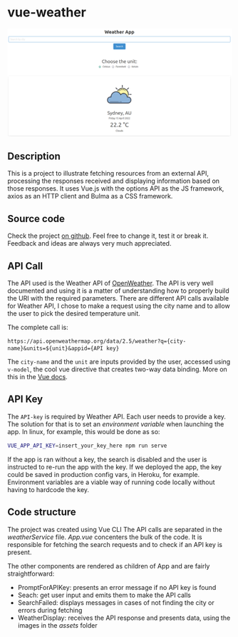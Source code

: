 vue-weather
===========

![vue-weather](../assets/vue_weather.png)

## Description

This is a project to illustrate fetching resources from an external API, processing the responses received and displaying information based on those responses. 
It uses Vue.js with the options API as the JS framework, axios as an HTTP client and Bulma as a CSS framework.

## Source code

Check the project [on github](https://github.com/cdpaiva/vue-weather).
Feel free to change it, test it or break it.
Feedback and ideas are always very much appreciated.

## API Call

The API used is the Weather API of [OpenWeather](https://openweathermap.org/api).
The API is very well documented and using it is a matter of understanding how to properly build the URI with the required parameters.
There are different API calls available for Weather API, I chose to make a request using the city name and to allow the user to pick the desired temperature unit.

The complete call is:
```
https://api.openweathermap.org/data/2.5/weather?q={city-name}&units=${unit}&appid={API key}
```
The `city-name` and the `unit` are inputs provided by the user, accessed using `v-model`, the cool vue directive that creates two-way data binding. 
More on this in the [Vue docs](https://vuejs.org/guide/essentials/forms.html).

## API Key

The `API-key` is required by Weather API.
Each user needs to provide a key.
The solution for that is to set an _environment variable_ when launching the app.
In linux, for example, this would be done as so:
```bash
VUE_APP_API_KEY=insert_your_key_here npm run serve
```
 If the app is ran without a key, the search is disabled and the user is instructed to re-run the app with the key.
 If we deployed the app, the key could be saved in production config vars, in Heroku, for example.
 Environment variables are a viable way of running code locally without having to hardcode the key.

## Code structure

The project was created using Vue CLI
The API calls are separated in the _weatherService_ file.
_App.vue_ concenters the bulk of the code.
It is responsible for fetching the search requests and to check if an API key is present.

The other components are rendered as children of App and are fairly straightforward:
- PromptForAPIKey: presents an error message if no API key is found
- Seach: get user input and emits them to make the API calls
- SearchFailed: displays messages in cases of not finding the city or errors during fetching
- WeatherDisplay: receives the API response and presents data, using the images in the _assets_ folder